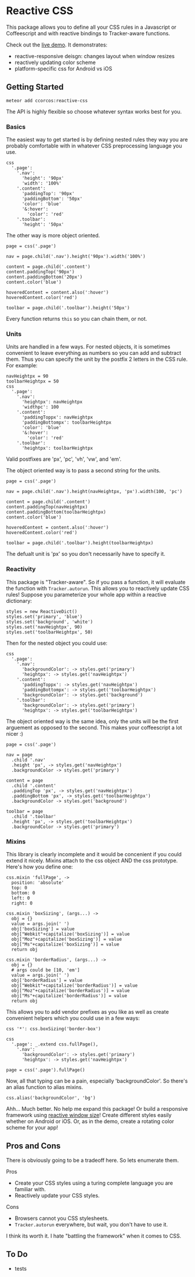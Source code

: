 # Reactive CSS

This package allows you to define all your CSS rules in a Javascript or Coffeescript and with reactive bindings to Tracker-aware functions.

Check out the [live demo](http://reactive-css.meteor.com). It demonstrates:

- reactive-responsive deisgn: changes layout when window resizes
- reactively updating color scheme
- platform-specific css for Android vs iOS

## Getting Started

    meteor add ccorcos:reactive-css

The API is highly flexible so choose whatever syntax works best for you.

### Basics

The easiest way to get started is by defining nested rules they way you are probably comfortable with in whatever CSS preprocessing language you use.

    css
      '.page':
        '.nav':
          'height': '90px'
          'width': '100%'
        '.content':
          'paddingTop': '90px'
          'paddingBottom': '50px'
          'color': 'blue'
          '&:hover':
            'color': 'red'
        '.toolbar':
          'height': '50px'


The other way is more object oriented.

    page = css('.page')
    
    nav = page.child('.nav').height('90px').width('100%')
    
    content = page.child('.content')
    content.paddingTop('90px')
    content.paddingBottom('20px')
    content.color('blue')
    
    hoveredContent = content.also(':hover')
    hoveredContent.color('red')

    toolbar = page.child('.toolbar').height('50px')

Every function returns `this` so you can chain them, or not.

### Units

Units are handled in a few ways. For nested objects, it is sometimes convenient to leave everything as numbers so you can add and subtract them. Thus you can specify the unit by the postfix 2 letters in the CSS rule. For example:

    navHeightpx = 90
    toolbarHeightpx = 50
    css
      '.page':
        '.nav':
          'heightpx': navHeightpx
          'widthpc': 100
        '.content':
          'paddingToppx': navHeightpx
          'paddingBottompx': toolbarHeightpx
          'color': 'blue'
          '&:hover':
            'color': 'red'
        '.toolbar':
          'heightpx': toolbarHeightpx

Valid postfixes are 'px', 'pc', 'vh', 'vw', and 'em'.

The object oriented way is to pass a second string for the units.

    page = css('.page')
    
    nav = page.child('.nav').height(navHeightpx, 'px').width(100, 'pc')
    
    content = page.child('.content')
    content.paddingTop(navHeightpx)
    content.paddingBottom(toolbarHeightpx)
    content.color('blue')
    
    hoveredContent = content.also(':hover')
    hoveredContent.color('red')

    toolbar = page.child('.toolbar').height(toolbarHeightpx)

The defualt unit is 'px' so you don't necessarily have to specify it.

### Reactivity

This package is "Tracker-aware". So if you pass a function, it will evaluate the function with `Tracker.autorun`. This allows you to reactively update CSS rules! Suppose you parameterize your whole app within a reactive dictionary:

    styles = new ReactiveDict()
    styles.set('primary', 'blue')
    styles.set('background', 'white')
    styles.set('navHeightpx', 90)
    styles.set('toolbarHeightpx', 50)

Then for the nested object you could use:

    css
      '.page':
        '.nav':
          'backgroundColor': -> styles.get('primary')
          'heightpx': -> styles.get('navHeightpx')
        '.content':
          'paddingToppx': -> styles.get('navHeightpx')
          'paddingBottompx': -> styles.get('toolbarHeightpx')
          'backgroundColor': -> styles.get('background')
        '.toolbar':
          'backgroundColor': -> styles.get('primary')
          'heightpx': -> styles.get('toolbarHeightpx')

The object oriented way is the same idea, only the units will be the first arguement as opposed to the second. This makes your coffeescript a lot nicer :)

    page = css('.page')
    
    nav = page
      .child '.nav'
      .height 'px', -> styles.get('navHeightpx')
      .backgroundColor -> styles.get('primary')

    content = page
      .child '.content'
      .paddingTop 'px', -> styles.get('navHeightpx')
      .paddingBottom 'px', -> styles.get('toolbarHeightpx')
      .backgroundColor -> styles.get('background')

    toolbar = page
      .child '.toolbar'
      .height 'px', -> styles.get('toolbarHeightpx')
      .backgroundColor -> styles.get('primary')

### Mixins

This library is clearly incomplete and it would be concenient if you could extend it nicely. Mixins attach to the css object AND the css prototype. Here's how you define one:

    css.mixin 'fullPage', ->
      position: 'absolute'
      top: 0
      bottom: 0
      left: 0
      right: 0

    css.mixin 'boxSizing', (args...) ->
      obj = {}
      value = args.join(' ')
      obj['boxSizing'] = value
      obj["Webkit"+capitalize('boxSizing')] = value
      obj["Moz"+capitalize('boxSizing')] = value
      obj["Ms"+capitalize('boxSizing')] = value
      return obj

    css.mixin 'borderRadius', (args...) ->
      obj = {}
      # args could be [10, 'em']
      value = args.join(' ')
      obj['borderRadius'] = value
      obj["Webkit"+capitalize('borderRadius')] = value
      obj["Moz"+capitalize('borderRadius')] = value
      obj["Ms"+capitalize('borderRadius')] = value
      return obj

This allows you to add vendor prefixes as you like as well as create convenient helpers which you could use in a few ways:

    css '*': css.boxSizing('border-box')

    css
      '.page': _.extend css.fullPage(),
        '.nav':
          'backgroundColor': -> styles.get('primary')
          'heightpx': -> styles.get('navHeightpx')

    page = css('.page').fullPage()

Now, all that typing can be a pain, especially 'backgroundColor'. So there's an alias function to alias mixins.

    css.alias('backgroundColor', 'bg')

Ahh... Much better. No help me expand this package! Or build a responsive framework using [reactive window size](https://github.com/gadicc/meteor-reactive-window)! Create different styles easily whether on Android or iOS. Or, as in the demo, create a rotating color scheme for your app!

## Pros and Cons

There is obviously going to be a tradeoff here. So lets enumerate them.

Pros

- Create your CSS styles using a turing complete language you are familiar with.
- Reactively update your CSS styles.

Cons

- Browsers cannot you CSS stylesheets. 
- `Tracker.autorun` everywhere, but wait, you don't have to use it.

I think its worth it. I hate "battling the framework" when it comes to CSS.

## To Do
- tests
